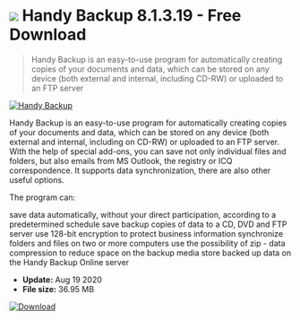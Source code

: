 # ![](https://cdn.softexe.net/static/icon/win.gif) Handy Backup 8.1.3.19 - Free Download

> Handy Backup is an easy-to-use program for automatically creating copies of your documents and data, which can be stored on any device (both external and internal, including CD-RW) or uploaded to an FTP server

[![Handy Backup](https://gallery.dpcdn.pl/imgc/Tools/2646/g_-_420x350_1.5_-_x20110415151654_00.jpg)](https://softexe.net/win/disks-files/backup/handy-backup:cbpg.html)

Handy Backup is an easy-to-use program for automatically creating copies of your documents and data, which can be stored on any device (both external and internal, including on CD-RW) or uploaded to an FTP server. With the help of special add-ons, you can save not only individual files and folders, but also emails from MS Outlook, the registry or ICQ correspondence. It supports data synchronization, there are also other useful options.

The program can:


save data automatically, without your direct participation, according to a predetermined schedule
save backup copies of data to a CD, DVD and FTP server
use 128-bit encryption to protect business information
synchronize folders and files on two or more computers
use the possibility of zip - data compression to reduce space on the backup media
store backed up data on the Handy Backup Online server


- **Update:** Aug 19 2020
- **File size:** 36.95 MB

[![Download](https://cdn.softexe.net/static/img/download.png)](https://softexe.net/win/disks-files/backup/handy-backup:cbpg.html)

